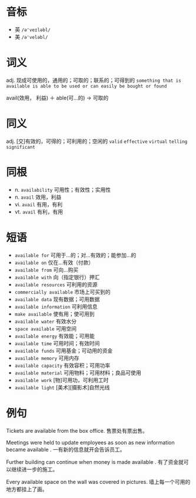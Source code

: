 # 音标

- 英 `/ə'veɪləbl/`
- 美 `/ə'veləbl/`

# 词义

adj. 现成可使用的，通用的；可取的；联系的；可得到的
`something that is available is able to be used or can easily be bought or found`



avail(效用， 利益) ＋ able(可…的) → 可取的

# 同义

adj. [交]有效的，可得的；可利用的；空闲的
`valid` `effective` `virtual` `telling` `significant`

# 同根

- n. `availability` 可用性；有效性；实用性
- n. `avail` 效用，利益
- vi. `avail` 有用，有利
- vt. `avail` 有利，有用

# 短语

- `available for` 可用于…的；对…有效的；能参加…的
- `available on` 仅在…有效（付款）
- `available from` 可向…购买
- `available with` 向（指定银行）押汇
- `available resources` 可利用的资源
- `commercially available` 市场上可买到的
- `available data` 现有数据；可用数据
- `available information` 可利用信息
- `make available` 使有用；使可用到
- `available water` 有效水分
- `space available` 可用空间
- `available energy` 有效能；可用能
- `available time` 可用时间；有效时间
- `available funds` 可用基金；可动用的资金
- `available memory` 可用内存
- `available capacity` 有效容积；可用功率
- `available material` 可用物料；可用材料；良品可使用
- `available work` [物]可用功，可利用工时
- `available light` [美术][摄影术]自然光线

# 例句

Tickets are available from the box office.
售票处有票出售。

Meetings were held to update employees as soon as new information became available .
一有新的信息就开会告诉员工。

Further building can continue when money is made available .
有了资金就可以继续进一步的施工。

Every available space on the wall was covered in pictures.
墙上每一个可用的地方都挂上了画。


